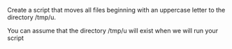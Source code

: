 Create a script that moves all files beginning with an uppercase letter to the directory /tmp/u.

You can assume that the directory /tmp/u will exist when we will run your script


